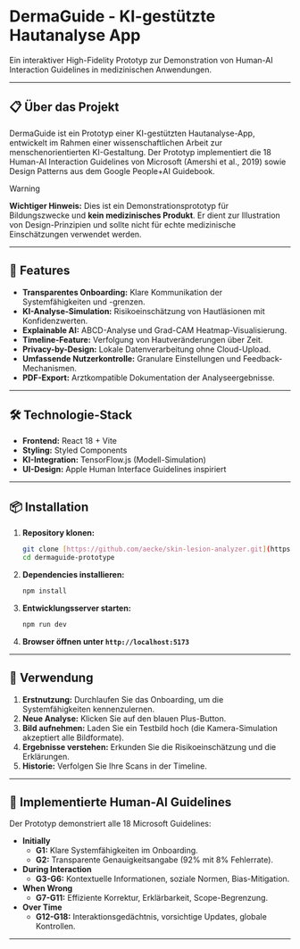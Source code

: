 # DermaGuide - KI-gestützte Hautanalyse App

Ein interaktiver High-Fidelity Prototyp zur Demonstration von Human-AI Interaction Guidelines in medizinischen Anwendungen.

---

## 📋 Über das Projekt

DermaGuide ist ein Prototyp einer KI-gestützten Hautanalyse-App, entwickelt im Rahmen einer wissenschaftlichen Arbeit zur menschenorientierten KI-Gestaltung. Der Prototyp implementiert die 18 Human-AI Interaction Guidelines von Microsoft (Amershi et al., 2019) sowie Design Patterns aus dem Google People+AI Guidebook.

> [!WARNING]
> **Wichtiger Hinweis:** Dies ist ein Demonstrationsprototyp für Bildungszwecke und **kein medizinisches Produkt**. Er dient zur Illustration von Design-Prinzipien und sollte nicht für echte medizinische Einschätzungen verwendet werden.

---

## 🚀 Features

-   **Transparentes Onboarding:** Klare Kommunikation der Systemfähigkeiten und -grenzen.
-   **KI-Analyse-Simulation:** Risikoeinschätzung von Hautläsionen mit Konfidenzwerten.
-   **Explainable AI:** ABCD-Analyse und Grad-CAM Heatmap-Visualisierung.
-   **Timeline-Feature:** Verfolgung von Hautveränderungen über Zeit.
-   **Privacy-by-Design:** Lokale Datenverarbeitung ohne Cloud-Upload.
-   **Umfassende Nutzerkontrolle:** Granulare Einstellungen und Feedback-Mechanismen.
-   **PDF-Export:** Arztkompatible Dokumentation der Analyseergebnisse.

---

## 🛠 Technologie-Stack

-   **Frontend:** React 18 + Vite
-   **Styling:** Styled Components
-   **KI-Integration:** TensorFlow.js (Modell-Simulation)
-   **UI-Design:** Apple Human Interface Guidelines inspiriert

---

## 📦 Installation

1.  **Repository klonen:**
    ```bash
    git clone [https://github.com/aecke/skin-lesion-analyzer.git](https://github.com/aecke/skin-lesion-analyzer.git)
    cd dermaguide-prototype
    ```

2.  **Dependencies installieren:**
    ```bash
    npm install
    ```

3.  **Entwicklungsserver starten:**
    ```bash
    npm run dev
    ```

4.  **Browser öffnen unter `http://localhost:5173`**

---

## 🎯 Verwendung

1.  **Erstnutzung:** Durchlaufen Sie das Onboarding, um die Systemfähigkeiten kennenzulernen.
2.  **Neue Analyse:** Klicken Sie auf den blauen Plus-Button.
3.  **Bild aufnehmen:** Laden Sie ein Testbild hoch (die Kamera-Simulation akzeptiert alle Bildformate).
4.  **Ergebnisse verstehen:** Erkunden Sie die Risikoeinschätzung und die Erklärungen.
5.  **Historie:** Verfolgen Sie Ihre Scans in der Timeline.

---

## 📱 Implementierte Human-AI Guidelines

Der Prototyp demonstriert alle 18 Microsoft Guidelines:

-   **Initially**
    -   **G1:** Klare Systemfähigkeiten im Onboarding.
    -   **G2:** Transparente Genauigkeitsangabe (92% mit 8% Fehlerrate).
-   **During Interaction**
    -   **G3-G6:** Kontextuelle Informationen, soziale Normen, Bias-Mitigation.
-   **When Wrong**
    -   **G7-G11:** Effiziente Korrektur, Erklärbarkeit, Scope-Begrenzung.
-   **Over Time**
    -   **G12-G18:** Interaktionsgedächtnis, vorsichtige Updates, globale Kontrollen.

---

